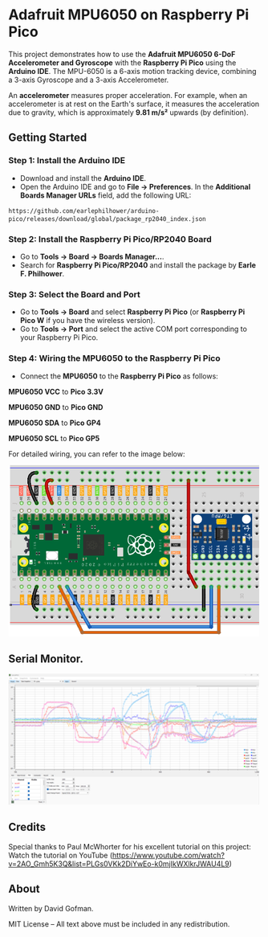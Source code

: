 # Adafruit MPU6050 on Raspberry Pi Pico

This project demonstrates how to use the **Adafruit MPU6050 6-DoF Accelerometer and Gyroscope** with the **Raspberry Pi Pico** using the **Arduino IDE**. The MPU-6050 is a 6-axis motion tracking device, combining a 3-axis Gyroscope and a 3-axis Accelerometer.

An **accelerometer** measures proper acceleration. For example, when an accelerometer is at rest on the Earth's surface, it measures the acceleration due to gravity, which is approximately **9.81 m/s²** upwards (by definition).

## Getting Started
### Step 1: Install the Arduino IDE
- Download and install the **Arduino IDE**.
- Open the Arduino IDE and go to **File -> Preferences**.
In the **Additional Boards Manager URLs** field, add the following URL:
```
https://github.com/earlephilhower/arduino-pico/releases/download/global/package_rp2040_index.json
```

### Step 2: Install the Raspberry Pi Pico/RP2040 Board
- Go to **Tools -> Board -> Boards Manager...**.
- Search for **Raspberry Pi Pico/RP2040** and install the package by **Earle F. Philhower**.

### Step 3: Select the Board and Port
- Go to **Tools -> Board** and select **Raspberry Pi Pico** (or **Raspberry Pi Pico W** if you have the wireless version).
- Go to **Tools -> Port** and select the active COM port corresponding to your Raspberry Pi Pico.

### Step 4: Wiring the MPU6050 to the Raspberry Pi Pico
- Connect the **MPU6050** to the **Raspberry Pi Pico** as follows:
  
**MPU6050 VCC** to **Pico 3.3V**

**MPU6050 GND** to **Pico GND**

**MPU6050 SDA** to **Pico GP4**

**MPU6050 SCL** to **Pico GP5**

For detailed wiring, you can refer to the image below:

<img src="wiring_mpu6050.png" width="500px">

## Serial Monitor.
<img src="SerialPlot.png" width="500px">

## Credits
Special thanks to Paul McWhorter for his excellent tutorial on this project:
Watch the tutorial on YouTube (https://www.youtube.com/watch?v=2AO_Gmh5K3Q&list=PLGs0VKk2DiYwEo-k0mjIkWXlkrJWAU4L9)

## About
Written by David Gofman.

MIT License – All text above must be included in any redistribution.

